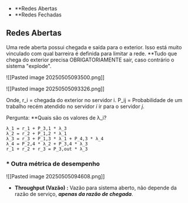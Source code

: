 
* **Redes Abertas
* **Redes Fechadas

## Redes Abertas

Uma rede aberta possui chegada e saída para o exterior. Isso está muito vinculado com qual barreira é definida para limitar a rede. **Tudo que chega do exterior precisa OBRIGATORIAMENTE sair, caso contrário o sistema "explode".

![[Pasted image 20250505093500.png]]

![[Pasted image 20250505093326.png]]

Onde,
	r_i = chegada do exterior no servidor i.
	P_ij = Probabilidade de um trabalho recém atendido  no servidor *i* ir para o servidor *j*.

Pergunta:
**Quais são os valores de λ_i?

	λ_1 = r_1 + P_3,1 * λ_3
	λ_2 = r_2 + P_1,2 * λ_1
	λ_3 = r_3 + P_1,3 * λ_1 + P_4,3 * λ_4
	λ_4 = P_2,4 * λ_2 + P_3,4 * λ_3
	r_1 + r_2 + r_3 = P_3,out * λ_3


### * Outra métrica de desempenho

![[Pasted image 20250505094608.png]]

* **Throughput (Vazão) :** Vazão para sistema aberto, não depende da razão de serviço, ***apenas da razão de chegada***.

